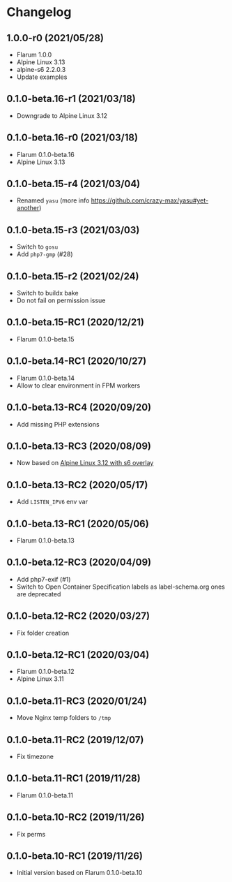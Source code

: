 # Changelog

## 1.0.0-r0 (2021/05/28)

* Flarum 1.0.0
* Alpine Linux 3.13
* alpine-s6 2.2.0.3
* Update examples

## 0.1.0-beta.16-r1 (2021/03/18)

* Downgrade to Alpine Linux 3.12

## 0.1.0-beta.16-r0 (2021/03/18)

* Flarum 0.1.0-beta.16
* Alpine Linux 3.13

## 0.1.0-beta.15-r4 (2021/03/04)

* Renamed `yasu` (more info https://github.com/crazy-max/yasu#yet-another)

## 0.1.0-beta.15-r3 (2021/03/03)

* Switch to `gosu`
* Add `php7-gmp` (#28)

## 0.1.0-beta.15-r2 (2021/02/24)

* Switch to buildx bake
* Do not fail on permission issue

## 0.1.0-beta.15-RC1 (2020/12/21)

* Flarum 0.1.0-beta.15

## 0.1.0-beta.14-RC1 (2020/10/27)

* Flarum 0.1.0-beta.14
* Allow to clear environment in FPM workers

## 0.1.0-beta.13-RC4 (2020/09/20)

* Add missing PHP extensions

## 0.1.0-beta.13-RC3 (2020/08/09)

* Now based on [Alpine Linux 3.12 with s6 overlay](https://github.com/crazy-max/docker-alpine-s6/)

## 0.1.0-beta.13-RC2 (2020/05/17)

* Add `LISTEN_IPV6` env var

## 0.1.0-beta.13-RC1 (2020/05/06)

* Flarum 0.1.0-beta.13

## 0.1.0-beta.12-RC3 (2020/04/09)

* Add php7-exif (#1)
* Switch to Open Container Specification labels as label-schema.org ones are deprecated

## 0.1.0-beta.12-RC2 (2020/03/27)

* Fix folder creation

## 0.1.0-beta.12-RC1 (2020/03/04)

* Flarum 0.1.0-beta.12
* Alpine Linux 3.11

## 0.1.0-beta.11-RC3 (2020/01/24)

* Move Nginx temp folders to `/tmp`

## 0.1.0-beta.11-RC2 (2019/12/07)

* Fix timezone

## 0.1.0-beta.11-RC1 (2019/11/28)

* Flarum 0.1.0-beta.11

## 0.1.0-beta.10-RC2 (2019/11/26)

* Fix perms

## 0.1.0-beta.10-RC1 (2019/11/26)

* Initial version based on Flarum 0.1.0-beta.10
